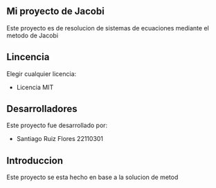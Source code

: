 ## Mi proyecto de Jacobi

Este proyecto es de resolucion de sistemas de ecuaciones mediante el metodo de Jacobi


## Lincencia
Elegir cualquier licencia:
- Licencia MIT

## Desarrolladores 

Este proyecto fue desarrollado por:

- Santiago Ruiz Flores 22110301

## Introduccion

Este proyecto se esta hecho en base a la solucion de metod
